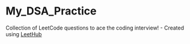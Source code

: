 # My_DSA_Practice
Collection of LeetCode questions to ace the coding interview! - Created using [LeetHub](https://github.com/QasimWani/LeetHub)
